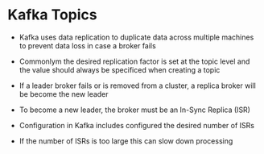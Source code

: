 # Kafka Topics

- Kafka uses data replication to duplicate data across multiple machines to
prevent data loss in case a broker fails

- Commonlym the desired replication factor is set at the topic level and the
value should always be specificed when creating a topic

- If a leader broker fails or is removed from a cluster, a replica broker will
be become the new leader

- To become a new leader, the broker must be an In-Sync Replica (ISR)

- Configuration in Kafka includes configured the desired number of ISRs

- If the number of ISRs is too large this can slow down processing
